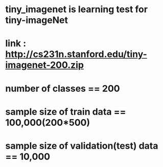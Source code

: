 tiny_imagenet is learning test for tiny-imageNet
================================================

# link : <http://cs231n.stanford.edu/tiny-imagenet-200.zip>
# number of classes == 200
# sample size of train data == 100,000(200*500)
# sample size of validation(test) data == 10,000


